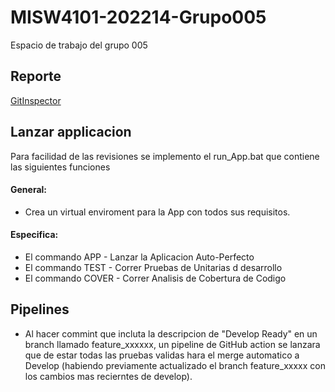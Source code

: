 # MISW4101-202214-Grupo005
Espacio de trabajo del grupo 005
 
## Reporte
[GitInspector](https://misw-4101-practicas.github.io/MISW4101-202214-Grupo005/reports)

## Lanzar applicacion
Para facilidad de las revisiones se implemento el run_App.bat que contiene las siguientes funciones
#### General:
- Crea un virtual enviroment para la App con todos sus requisitos.
#### Especifica:
- El commando APP  - Lanzar la Aplicacion Auto-Perfecto
- El commando TEST - Correr Pruebas de Unitarias d desarrollo
- El commando COVER - Correr Analisis de Cobertura de Codigo

## Pipelines
- Al hacer commint que incluta la descripcion de "Develop Ready" en un branch llamado feature_xxxxxx, un pipeline de GitHub action se lanzara que de estar todas las pruebas validas hara el merge automatico a Develop (habiendo previamente actualizado el branch feature_xxxxx con los cambios mas recierntes de develop).

